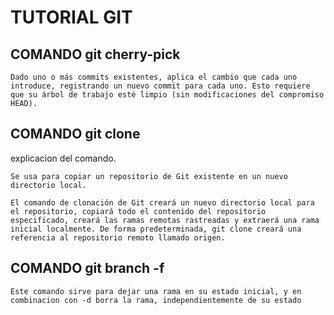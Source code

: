 # TUTORIAL GIT

## COMANDO git cherry-pick

```
Dado uno o más commits existentes, aplica el cambio que cada uno introduce, registrando un nuevo commit para cada uno. Esto requiere que su árbol de trabajo esté limpio (sin modificaciones del compromiso HEAD).
```

## COMANDO git clone

explicacion del comando.
```
Se usa para copiar un repositorio de Git existente en un nuevo directorio local.

El comando de clonación de Git creará un nuevo directorio local para el repositorio, copiará todo el contenido del repositorio especificado, creará las ramas remotas rastreadas y extraerá una rama inicial localmente. De forma predeterminada, git clone creará una referencia al repositorio remoto llamado origen.
```

## COMANDO git branch -f

```
Este comando sirve para dejar una rama en su estado inicial, y en combinacion con -d borra la rama, independientemente de su estado
```
